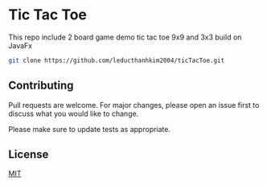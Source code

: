 # Tic Tac Toe 

This repo include 2 board game demo  tic tac toe 9x9 and 3x3 build on JavaFx


```bash
git clone https://github.com/leducthanhkim2004/ticTacToe.git
```



## Contributing

Pull requests are welcome. For major changes, please open an issue first
to discuss what you would like to change.

Please make sure to update tests as appropriate.

## License

[MIT](https://choosealicense.com/licenses/mit/)
